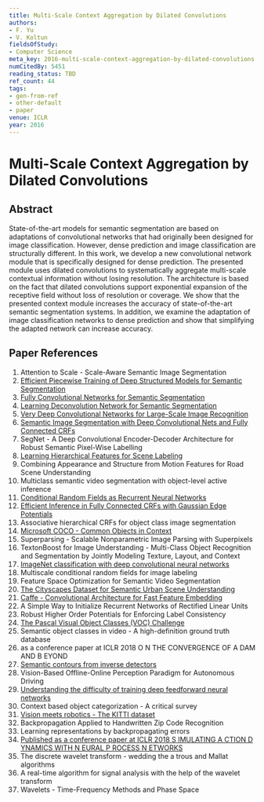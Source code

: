 ```yaml
---
title: Multi-Scale Context Aggregation by Dilated Convolutions
authors:
- F. Yu
- V. Koltun
fieldsOfStudy:
- Computer Science
meta_key: 2016-multi-scale-context-aggregation-by-dilated-convolutions
numCitedBy: 5451
reading_status: TBD
ref_count: 44
tags:
- gen-from-ref
- other-default
- paper
venue: ICLR
year: 2016
---
```


# Multi-Scale Context Aggregation by Dilated Convolutions

## Abstract

State-of-the-art models for semantic segmentation are based on adaptations of convolutional networks that had originally been designed for image classification. However, dense prediction and image classification are structurally different. In this work, we develop a new convolutional network module that is specifically designed for dense prediction. The presented module uses dilated convolutions to systematically aggregate multi-scale contextual information without losing resolution. The architecture is based on the fact that dilated convolutions support exponential expansion of the receptive field without loss of resolution or coverage. We show that the presented context module increases the accuracy of state-of-the-art semantic segmentation systems. In addition, we examine the adaptation of image classification networks to dense prediction and show that simplifying the adapted network can increase accuracy.

## Paper References

1. Attention to Scale - Scale-Aware Semantic Image Segmentation
2. [Efficient Piecewise Training of Deep Structured Models for Semantic Segmentation](2016-efficient-piecewise-training-of-deep-structured-models-for-semantic-segmentation)
3. [Fully Convolutional Networks for Semantic Segmentation](2017-fully-convolutional-networks-for-semantic-segmentation)
4. [Learning Deconvolution Network for Semantic Segmentation](2015-learning-deconvolution-network-for-semantic-segmentation)
5. [Very Deep Convolutional Networks for Large-Scale Image Recognition](2015-very-deep-convolutional-networks-for-large-scale-image-recognition)
6. [Semantic Image Segmentation with Deep Convolutional Nets and Fully Connected CRFs](2015-semantic-image-segmentation-with-deep-convolutional-nets-and-fully-connected-crfs)
7. SegNet - A Deep Convolutional Encoder-Decoder Architecture for Robust Semantic Pixel-Wise Labelling
8. [Learning Hierarchical Features for Scene Labeling](2013-learning-hierarchical-features-for-scene-labeling)
9. Combining Appearance and Structure from Motion Features for Road Scene Understanding
10. Multiclass semantic video segmentation with object-level active inference
11. [Conditional Random Fields as Recurrent Neural Networks](2015-conditional-random-fields-as-recurrent-neural-networks)
12. [Efficient Inference in Fully Connected CRFs with Gaussian Edge Potentials](2011-efficient-inference-in-fully-connected-crfs-with-gaussian-edge-potentials)
13. Associative hierarchical CRFs for object class image segmentation
14. [Microsoft COCO - Common Objects in Context](2014-microsoft-coco-common-objects-in-context)
15. Superparsing - Scalable Nonparametric Image Parsing with Superpixels
16. TextonBoost for Image Understanding - Multi-Class Object Recognition and Segmentation by Jointly Modeling Texture, Layout, and Context
17. [ImageNet classification with deep convolutional neural networks](2012-alexnet.md)
18. Multiscale conditional random fields for image labeling
19. Feature Space Optimization for Semantic Video Segmentation
20. [The Cityscapes Dataset for Semantic Urban Scene Understanding](2016-the-cityscapes-dataset-for-semantic-urban-scene-understanding)
21. [Caffe - Convolutional Architecture for Fast Feature Embedding](2014-caffe-convolutional-architecture-for-fast-feature-embedding)
22. A Simple Way to Initialize Recurrent Networks of Rectified Linear Units
23. Robust Higher Order Potentials for Enforcing Label Consistency
24. [The Pascal Visual Object Classes (VOC) Challenge](2009-the-pascal-visual-object-classes-voc-challenge)
25. Semantic object classes in video - A high-definition ground truth database
26. as a conference paper at ICLR 2018 O N THE CONVERGENCE OF A DAM AND B EYOND
27. [Semantic contours from inverse detectors](2011-semantic-contours-from-inverse-detectors)
28. Vision-Based Offline-Online Perception Paradigm for Autonomous Driving
29. [Understanding the difficulty of training deep feedforward neural networks](2010-understanding-the-difficulty-of-training-deep-feedforward-neural-networks)
30. Context based object categorization - A critical survey
31. [Vision meets robotics - The KITTI dataset](2013-vision-meets-robotics-the-kitti-dataset)
32. Backpropagation Applied to Handwritten Zip Code Recognition
33. Learning representations by backpropagating errors
34. [Published as a conference paper at ICLR 2018 S IMULATING A CTION D YNAMICS WITH N EURAL P ROCESS N ETWORKS](2018-published-as-a-conference-paper-at-iclr-2018-s-imulating-a-ction-d-ynamics-with-n-eural-p-rocess-n-etworks)
35. The discrete wavelet transform - wedding the a trous and Mallat algorithms
36. A real-time algorithm for signal analysis with the help of the wavelet transform
37. Wavelets - Time-Frequency Methods and Phase Space
